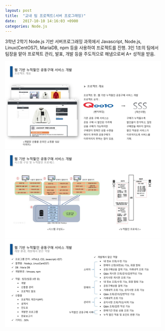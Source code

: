 ```yaml
---
layout: post
title:  "교내 팀 프로젝트(서버 프로그래밍)"
date:   2017-10-10 14:16:03 +0900
categories: Node.js
---
```

3학년 2학기 Node.js 기반 서버프로그래밍 과목에서 Javascript, Node.js, Linux(CentOS7), MariaDB, npm 등을 사용하여 프로젝트를 진행. 3인 1조의 팀에서 팀장을 맡아 프로젝트 관리, 발표, 개발 등을 주도적으로 해냄으로써 A+ 성적을 받음.


<img src="/assets/project1/Slide5.jpg" width="1200px" title="" alt=""><br/>
<img src="/assets/project1/Slide6.jpg" width="1200px" title="" alt=""><br/>
<img src="/assets/project1/Slide7.jpg" width="1200px" title="" alt=""><br/>



[jekyll-docs]: https://jekyllrb.com/docs/home
[jekyll-gh]:   https://github.com/jekyll/jekyll
[jekyll-talk]: https://talk.jekyllrb.com/
